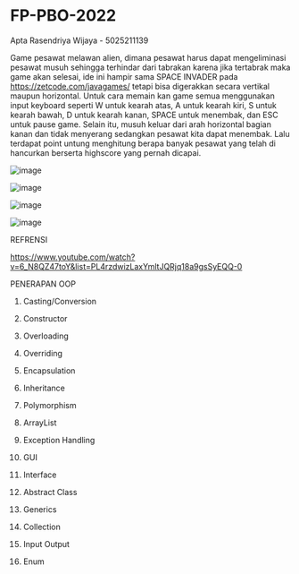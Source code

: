 # FP-PBO-2022
Apta Rasendriya Wijaya - 5025211139

Game pesawat melawan alien, dimana pesawat harus dapat mengeliminasi pesawat musuh sehingga terhindar dari tabrakan karena jika tertabrak maka game akan selesai, ide ini hampir sama SPACE INVADER pada https://zetcode.com/javagames/ tetapi bisa digerakkan secara vertikal maupun horizontal. Untuk cara memain kan game semua menggunakan input keyboard seperti W untuk kearah atas, A untuk kearah kiri, S untuk kearah bawah, D untuk kearah kanan, SPACE untuk menembak, dan ESC untuk pause game. Selain itu, musuh keluar dari arah horizontal bagian kanan dan tidak menyerang sedangkan pesawat kita dapat menembak. Lalu terdapat point untung menghitung berapa banyak pesawat yang telah di hancurkan berserta highscore yang pernah dicapai.

![image](https://user-images.githubusercontent.com/116022017/206915405-9405dbf7-6121-4740-b2d0-6172c2be588e.png)

![image](https://user-images.githubusercontent.com/116022017/206915446-1b3740eb-f56d-4751-beef-e08205099cd9.png)

![image](https://user-images.githubusercontent.com/116022017/206915430-60911cef-29e6-4b88-90a6-34191c53daf2.png)

![image](https://user-images.githubusercontent.com/116022017/206915470-e6115c47-a020-4f02-b257-475e95febe12.png)

REFRENSI

https://www.youtube.com/watch?v=6_N8QZ47toY&list=PL4rzdwizLaxYmltJQRjq18a9gsSyEQQ-0

PENERAPAN OOP

1. Casting/Conversion

2. Constructor
3. Overloading
4. Overriding
5. Encapsulation
6. Inheritance
7. Polymorphism
8. ArrayList
9. Exception Handling
10. GUI
11. Interface
12. Abstract Class
13. Generics
14. Collection
15. Input Output
16. Enum
